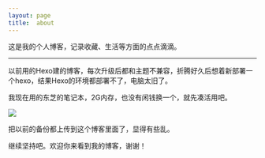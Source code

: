 ```yaml
---
layout: page
title:  about
---
```

这是我的个人博客，记录收藏、生活等方面的点点滴滴。

<hr />

以前用的Hexo建的博客，每次升级后都和主题不兼容，折腾好久后想着新部署一个hexo，结果Hexo的环境都部署不了，电脑太旧了。

我现在用的东芝的笔记本，2G内存，也没有闲钱换一个，就先凑活用吧。

![](https://pic.superbed.cc/item/66eee7022e3b94edab3366c5.png)

把以前的备份都上传到这个博客里面了，显得有些乱。

继续坚持吧。欢迎你来看到我的博客，谢谢！




